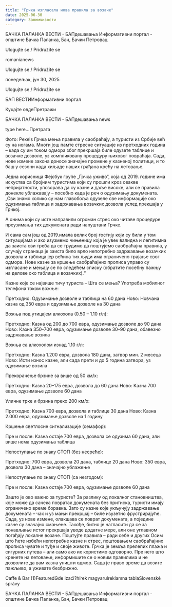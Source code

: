 ```yaml
---
title: "Грчка изгласала нова правила за возаче"
date: 2025-06-30
category: Занимљивости
---
```


БАЧКА ПАЛАНКА ВЕСТИ - БАПдешавања Информативни портал - општине Бачка Паланка, Бач, Бачки Петровац

Ulogujte se / Pridružite se

romanianews

Ulogujte se / Pridružite se

понедељак, јун 30, 2025

Ulogujte se / Pridružite se

БАП ВЕСТИИнформативни портал

Куцајте овдеПретражи

БАЧКА ПАЛАНКА ВЕСТИ - БАПдешавања news

type here...Претрага

Фото: Pexels
            Грчка мења правила у саобраћају, а туристи из Србије већ су на ногама. Многи још памте стресне ситуације из претходних година – када су им током одмора због прекршаја биле одузете таблице и возачке дозволе, уз компликовану процедуру њиховог повраћаја. Сада, нове измене закона доносе значајне промене у казненој политици, и то баш у сезони када хиљаде наших грађана крећу на летовање.

Једна корисница Фејсбук групе „Грчка уживо“, која од 2019. године има искуства са бројним туристима који су прошли кроз овакве непријатности, упозорава да су казне и даље високе, али се правила донекле ублажавају – посебно када је реч о одузимању докумената.
„Сви знамо колико су нам главобоља одузеле све информације око одузимања таблица и задржавања возачких дозвола услед прекшаја у Грчкој.


А онима који су исте направили огроман стрес око читаве процедуре преузимања тих докумената ради напуштани Грчке.


И сама сам још од 2019.имала велик број гостију који су били у том ситуацијама и ако изузмемо чињеницу која је увек валидна и легитимна да заиста сви треба да се трудимо да поштујемо саобраћајна правила, у случају странаца је заиста било врло непотребно задржавање возачких дозвола и таблица јер већина тих људи има ограничено трајање свог одмора.
Нове казне за кршење саобраћајних прописа управо су изгласане и мењају се по следећем списку (обратите посебну пажњу на делове око таблица и возачких).“


Казне које се највише тичу туриста – Шта се мења?
Употреба мобилног телефона током вожње:

Претходно: Одузимање дозволе и таблица на 60 дана
Ново: Новчана казна од 350 евра и одузимање дозволе на 30 дана

Вожња под утицајем алкохола (0.50 – 1.10 г/л):

Претходно: Казна од 200 до 700 евра, одузимање дозволе до 90 дана
Ново: Казна 350–700 евра, одузимање дозволе 30–90 дана, обавезно задржавање возила

Вожња са алкохолом изнад 1.10 г/л:

Претходно: Казна 1.200 евра, дозвола 180 дана, затвор мин. 2 месеца
Ново: Исти износ казне, али сада прети и до 5 година затвора, уз одузимање возила

Прекорачење брзине за више од 50 км/х:

Претходно: Казна 20–175 евра, дозвола до 60 дана
Ново: Казна 700 евра, одузимање дозволе 60 дана

Уличне трке и брзина преко 200 км/х:

Претходно: Казна 700 евра, дозвола и таблице 30 дана
Ново: Казна 2.000 евра, одузимање дозволе на 1 годину

Кршење светлосне сигнализације (семафор):

Пре и после: Казна остаје 700 евра, дозвола се одузима 60 дана, али више нема одузимања таблица

Непоступање по знаку СТОП (без несреће):

Претходно: 700 евра, дозвола 20 дана, таблице 20 дана
Ново: 350 евра, дозвола 30 дана – значајно ублажење

Непоступање по знаку СТОП (са незгодом):

Пре и после: Казна остаје 700 евра, одузимање дозволе 60 дана

Зашто је ово важно за туристе?
За разлику од локалног становништва, које може да сачека повратак докумената без притиска, туристи имају ограничено време боравка. Зато су казне које укључују задржавање докумената – чак и уз мањи прекршај – биле изузетно фрустрирајуће. Сада, уз нове измене, олакшава се поврат докумената, а поједине казне су значајно смањене. Такође, битно је нагласити да се за понављање истог прекршаја уводе додатне мере, али оне углавном погађају локалне возаче.
Поштујте правила – ради себе и других
Осим што ћете избећи непотребне казне и стрес, поштовањем саобраћајних прописа чувате и туђе и своје животе. Грчка је земља прелепих плажа и сигурних путева – али само ако их користимо одговорно.
Пре него што кренете на летовање, информишите се о новим правилима и не дозволите да вам казна уништи одмор. Сада је право време да возите пажљиво, а уживате безбрижно.

Caffe & Bar (1)FeaturedGde izaći?hírek magyarulreklamna tablaSlovenské správy

БАЧКА ПАЛАНКА ВЕСТИ - БАПдешавања Информативни портал - општине Бачка Паланка, Бач, Бачки Петровац
